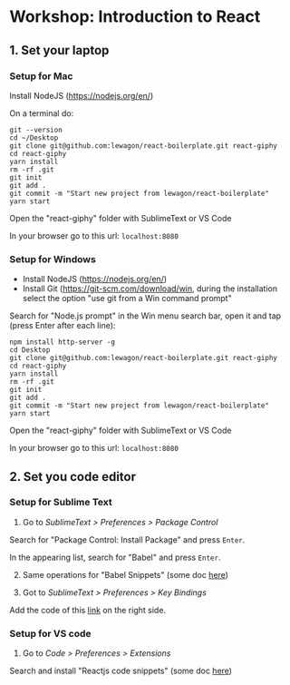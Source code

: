# Workshop: Introduction to React 

## 1. Set your laptop
### Setup for Mac

Install NodeJS (https://nodejs.org/en/)

On a terminal do:
```
git --version
cd ~/Desktop
git clone git@github.com:lewagon/react-boilerplate.git react-giphy 
cd react-giphy
yarn install
rm -rf .git
git init
git add .
git commit -m "Start new project from lewagon/react-boilerplate" 
yarn start
```
Open the "react-giphy" folder with SublimeText or VS Code

In your browser go to this url: `localhost:8080`

### Setup for Windows

- Install NodeJS (https://nodejs.org/en/)
- Install Git (https://git-scm.com/download/win, during the installation select the option "use git from a Win command prompt"

Search for "Node.js prompt" in the Win menu search bar, open it and tap (press Enter after each line):
```
npm install http-server -g
cd Desktop
git clone git@github.com:lewagon/react-boilerplate.git react-giphy 
cd react-giphy
yarn install
rm -rf .git
git init
git add .
git commit -m "Start new project from lewagon/react-boilerplate" 
yarn start
```

Open the "react-giphy" folder with SublimeText or VS Code

In your browser go to this url: `localhost:8080`


## 2. Set you code editor
### Setup for Sublime Text
1. Go to _SublimeText > Preferences > Package Control_

Search for "Package Control: Install Package" and press `Enter`.

In the appearing list, search for "Babel" and press `Enter`.

2. Same operations for "Babel Snippets" (some doc [here](https://github.com/babel/babel-sublime-snippets))

3. Got to _SublimeText > Preferences > Key Bindings_

Add the code of this [link](https://gist.github.com/ssaunier/60d33d212564daadd5eeaebd3961be44) on the right side.

### Setup for VS code
1. Go to _Code > Preferences > Extensions_

Search and install "Reactjs code snippets" (some doc [here](https://github.com/babel/babel-sublime-snippets))
